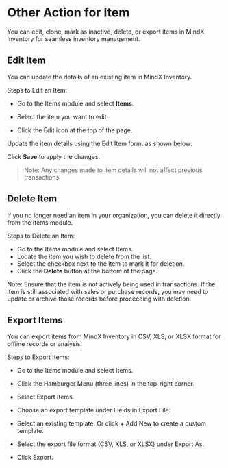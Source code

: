 # **Other Action for Item**

You can edit, clone, mark as inactive, delete, or export items in MindX Inventory for seamless inventory management.

## **Edit Item**

You can update the details of an existing item in MindX Inventory.

Steps to Edit an Item:

- Go to the Items module and select **Items**.

- Select the item you want to edit.

- Click the Edit icon at the top of the page.

Update the item details using the Edit Item form, as shown below:

Click **Save** to apply the changes.

> Note: Any changes made to item details will not affect previous transactions.

## **Delete Item**

If you no longer need an item in your organization, you can delete it directly from the Items module.

Steps to Delete an Item:

- Go to the Items module and select Items.
- Locate the item you wish to delete from the list.
- Select the checkbox next to the item to mark it for deletion.
- Click the **Delete** button at the bottom of the page.

Note: Ensure that the item is not actively being used in transactions. If the item is still associated with sales or purchase records, you may need to update or archive those records before proceeding with deletion.

## **Export Items**

You can export items from MindX Inventory in CSV, XLS, or XLSX format for offline records or analysis.

Steps to Export Items:

- Go to the Items module and select Items.

- Click the Hamburger Menu (three lines) in the top-right corner.

- Select Export Items.

- Choose an export template under Fields in Export File:

- Select an existing template.
  Or click + Add New to create a custom template.
- Select the export file format (CSV, XLS, or XLSX) under Export As.
- Click Export.
